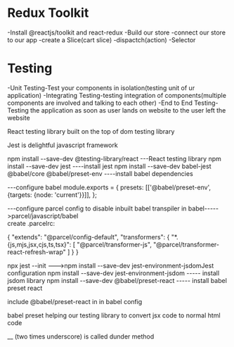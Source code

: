 # Redux Toolkit
-Install @reactjs/toolkit and react-redux
-Build our store
-connect our store to our app
-create a Slice(cart slice)
-dispactch(action)
-Selector

# Testing
-Unit Testing-Test your components in isolation(testing unit of ur application)
-Integrating Testing-testing integration of components(multiple components are involved and talking to each other)
-End to End Testing-Testing the application as soon as user lands on website to the user left the website

React testing library built on the top of dom testing library

Jest is delightful javascript framework

npm install --save-dev @testing-library/react ---React testing library
npm install --save-dev jest                  ----install jest
npm install --save-dev babel-jest @babel/core @babel/preset-env   ----install babel dependencies

---configure babel
    module.exports = {
    presets: [['@babel/preset-env', {targets: {node: 'current'}}]],
    };


---configure parcel config to disable inbuilt babel transpiler in babel----->parcel/javascript/babel    
create  .parcelrc: 

{
  "extends": "@parcel/config-default",
  "transformers": {
    "*.{js,mjs,jsx,cjs,ts,tsx}": [
      "@parcel/transformer-js",
      "@parcel/transformer-react-refresh-wrap"
    ]
  }
}


npx jest --init   --->npm install --save-dev jest-environment-jsdomJest configuration
npm install --save-dev jest-environment-jsdom         -----  install jsdom library
npm install --save-dev @babel/preset-react            -----  install babel preset react

include  @babel/preset-react in in babel config

babel preset helping our testing library to convert jsx code to normal html code





__ (two times underscore) is called dunder method